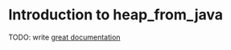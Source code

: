 # Introduction to heap_from_java

TODO: write [great documentation](http://jacobian.org/writing/what-to-write/)
